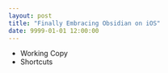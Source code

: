 ```yaml
---
layout: post
title: "Finally Embracing Obsidian on iOS"
date: 9999-01-01 12:00:00
---
```


- Working Copy
- Shortcuts